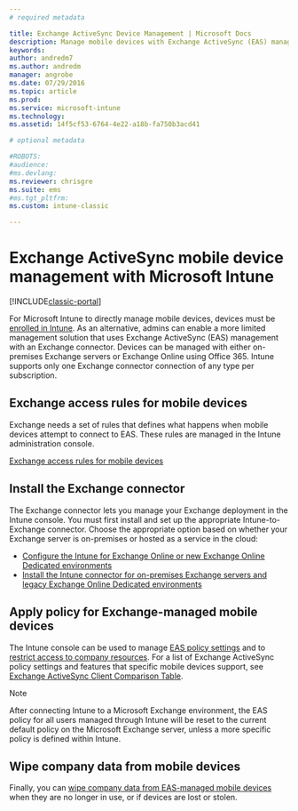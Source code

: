 ```yaml
---
# required metadata

title: Exchange ActiveSync Device Management | Microsoft Docs
description: Manage mobile devices with Exchange ActiveSync (EAS) management using the Exchange connector
keywords:
author: andredm7ms.author: andredm
manager: angrobe
ms.date: 07/29/2016
ms.topic: article
ms.prod:
ms.service: microsoft-intune
ms.technology:
ms.assetid: 14f5cf53-6764-4e22-a18b-fa750b3acd41

# optional metadata

#ROBOTS:
#audience:
#ms.devlang:
ms.reviewer: chrisgre
ms.suite: ems
#ms.tgt_pltfrm:
ms.custom: intune-classic

---
```


# Exchange ActiveSync mobile device management with Microsoft Intune

[!INCLUDE[classic-portal](../includes/classic-portal.md)]

For Microsoft Intune to directly manage mobile devices, devices must be [enrolled in Intune](prerequisites-for-enrollment.md). As an alternative, admins can enable a more limited management solution that uses Exchange ActiveSync (EAS) management with an Exchange connector. Devices can be managed with either on-premises Exchange servers or Exchange Online using Office 365. Intune supports only one Exchange connector connection of any type per subscription.

## Exchange access rules for mobile devices ##

Exchange needs a set of rules that defines what happens when mobile devices attempt to connect to EAS. These rules are managed in the Intune administration console.

[Exchange access rules for mobile devices](exchange-access-rules-for-mobile-devices.md)

## Install the Exchange connector
The Exchange connector lets you manage your Exchange deployment in the Intune console. You must first install and set up the appropriate Intune-to-Exchange connector. Choose the appropriate option based on whether your Exchange server is on-premises or hosted as a service in the cloud:

-   [Configure the Intune for Exchange Online or new Exchange Online Dedicated environments](intune-service-to-service-exchange-connector.md)
-   [Install the Intune connector for on-premises Exchange servers and legacy Exchange Online Dedicated environments](intune-on-premises-exchange-connector.md)


## Apply policy for Exchange-managed mobile devices
The Intune console can be used to manage [EAS policy settings](exchange-activesync-policy-settings-in-microsoft-intune.md) and to [restrict access to company resources](restrict-access-to-email-and-o365-services-with-microsoft-intune.md). For a list of Exchange ActiveSync policy settings and features that specific mobile devices support, see [Exchange ActiveSync Client Comparison Table](http://go.microsoft.com/fwlink/?LinkId=247270).

> [!NOTE]
> After connecting Intune to a Microsoft Exchange environment, the EAS policy for all users managed through Intune will be reset to the current default policy on the Microsoft Exchange server, unless a more specific policy is defined within Intune.

## Wipe company data from mobile devices
Finally, you can [wipe company data from EAS-managed mobile devices](wipe-for-exchange-managed-mobile-devices.md) when they are no longer in use, or if devices are lost or stolen.
